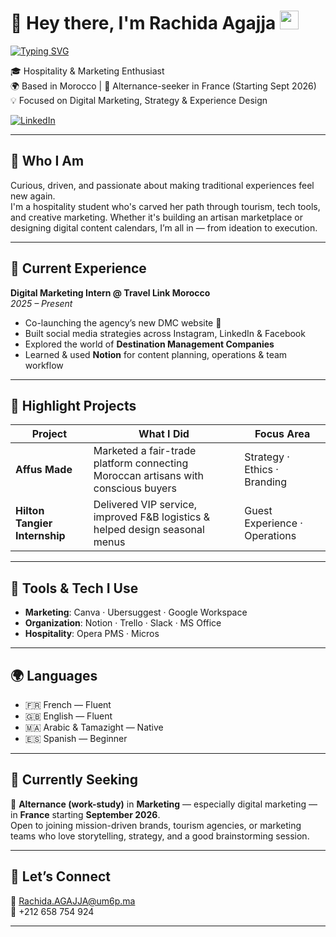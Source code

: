 # 👋 Hey there, I'm Rachida Agajja <img src="https://media.giphy.com/media/hvRJCLFzcasrR4ia7z/giphy.gif" width="30px"/>

[![Typing SVG](https://readme-typing-svg.demolab.com?font=Fira+Code&pause=1000&color=F7503D&center=false&vCenter=true&width=435&lines=Hospitality+Student+%7C+Digital+Marketer;Storytelling+%2B+Strategy+%3D+Me)](https://git.io/typing-svg)

🎓 Hospitality & Marketing Enthusiast  
🌍 Based in Morocco | 🔁 Alternance-seeker in France (Starting Sept 2026)  
💡 Focused on Digital Marketing, Strategy & Experience Design  

[![LinkedIn](https://img.shields.io/badge/LinkedIn-Connect-blue?logo=linkedin&style=for-the-badge)](https://www.linkedin.com/in/rachida-agajja)

---

## 💬 Who I Am

Curious, driven, and passionate about making traditional experiences feel new again.  
I'm a hospitality student who's carved her path through tourism, tech tools, and creative marketing. Whether it's building an artisan marketplace or designing digital content calendars, I’m all in — from ideation to execution.

---

## 💼 Current Experience

**Digital Marketing Intern @ Travel Link Morocco**  
*2025 – Present*

- Co-launching the agency’s new DMC website 🧭  
- Built social media strategies across Instagram, LinkedIn & Facebook  
- Explored the world of **Destination Management Companies**  
- Learned & used **Notion** for content planning, operations & team workflow

---

## 🚀 Highlight Projects

| Project | What I Did | Focus Area |
|--------|-------------|------------|
| **Affus Made** | Marketed a fair-trade platform connecting Moroccan artisans with conscious buyers | Strategy · Ethics · Branding |
| **Hilton Tangier Internship** | Delivered VIP service, improved F&B logistics & helped design seasonal menus | Guest Experience · Operations |

---

## 🧰 Tools & Tech I Use

- **Marketing**: Canva · Ubersuggest · Google Workspace  
- **Organization**: Notion · Trello · Slack · MS Office  
- **Hospitality**: Opera PMS · Micros

---

## 🌍 Languages

- 🇫🇷 French — Fluent  
- 🇬🇧 English — Fluent  
- 🇲🇦 Arabic & Tamazight — Native  
- 🇪🇸 Spanish — Beginner

---


## 🎯 Currently Seeking

📍 **Alternance (work-study)** in **Marketing** — especially digital marketing — in **France** starting **September 2026**.  
Open to joining mission-driven brands, tourism agencies, or marketing teams who love storytelling, strategy, and a good brainstorming session.

---

## 🤝 Let’s Connect

📧 Rachida.AGAJJA@um6p.ma  
📱 +212 658 754 924

---
